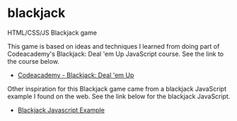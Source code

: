 blackjack
=========

HTML/CSS/JS Blackjack game

This game is based on ideas and techniques I learned from doing part of Codeacademy's Blackjack: Deal 'em Up JavaScript course. See the link to the course below.

- [Codeacademy - Blackjack: Deal 'em Up](http://www.codecademy.com/courses/blackjack-part-1)

Other inspiration for this Blackjack game came from a blackjack JavaScript example I found on the web. See the link below for the blackjack JavaScript.

- [Blackjack Javascript Example](http://tyson1.com/professional/blackjack/default.html)
